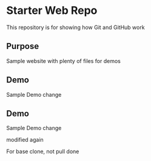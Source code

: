 # Starter Web Repo

This repository is for showing how Git and GitHub work

## Purpose

Sample website with plenty of files for demos

## Demo

Sample Demo change


## Demo

Sample Demo change

modified again

For base clone, not pull done
